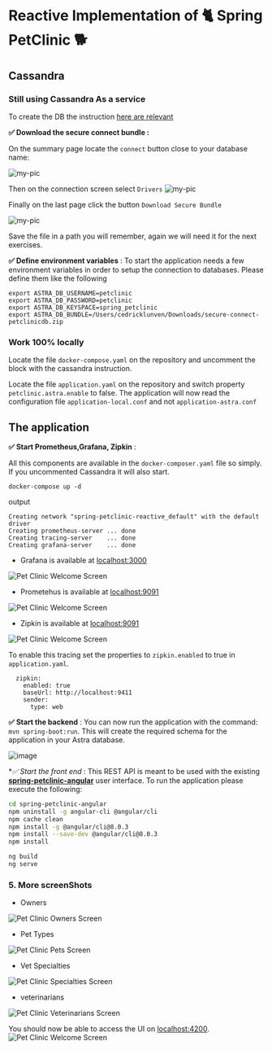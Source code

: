 # Reactive Implementation of 🐈 Spring PetClinic 🐕

## Cassandra

### Still using Cassandra As a service

To create the DB the instruction [here are relevant](../spring-petclinic-reactive#1-start-the-database)

**✅ Download the secure connect bundle :**

On the summary page locate the `connect` button close to your database name:

![my-pic](https://github.com/datastaxdevs/shared-assets/blob/master/astra/summary-1000-connect.png?raw=true)

Then on the connection screen select `Drivers`
![my-pic](https://github.com/datastaxdevs/shared-assets/blob/master/astra/connect-rest-driver.png?raw=true)

Finally on the last page click the button `Download Secure Bundle`

![my-pic](https://github.com/datastaxdevs/shared-assets/blob/master/astra/connect-driver-1000.png?raw=true)

Save the file in a path you will remember, again we will need it for the next exercises.

**✅ Define environment variables** : To start the application needs a few environment variables in order to setup the connection to databases. Please define them like the following

```
export ASTRA_DB_USERNAME=petclinic
export ASTRA_DB_PASSWORD=petclinic
export ASTRA_DB_KEYSPACE=spring_petclinic
export ASTRA_DB_BUNDLE=/Users/cedricklunven/Downloads/secure-connect-petclinicdb.zip
```

### Work 100% locally

Locate the file `docker-compose.yaml` on the repository and uncomment the block with the cassandra instruction.

Locate the file `application.yaml`  on the repository and switch property `petclinic.astra.enable` to false. The application will now read the configuration file `application-local.conf` and not `application-astra.conf`


## The application


**✅ Start Prometheus,Grafana, Zipkin** :

All this components are available in the `docker-composer.yaml` file so simply. If you uncommented Cassandra it will also start.

```
docker-compose up -d
```

output 
```
Creating network "spring-petclinic-reactive_default" with the default driver
Creating prometheus-server ... done
Creating tracing-server    ... done
Creating grafana-server    ... done
```

- Grafana is available at [localhost:3000](http://localhost:3000)

![Pet Clinic Welcome Screen](img/grafana.png?raw=true)

- Prometehus is available at [localhost:9091](http://localhost:9091)

![Pet Clinic Welcome Screen](img/prometheus.png?raw=true)

- Zipkin is available at [localhost:9091](http://localhost:9091)

![Pet Clinic Welcome Screen](img/zipkin.png?raw=true)

To enable this tracing set the properties to `zipkin.enabled` to true in `application.yaml`. 

```
  zipkin:
    enabled: true
    baseUrl: http://localhost:9411
    sender:
      type: web
```


**✅ Start the backend** : You can now run the application with the command: `mvn spring-boot:run`. This will create the required schema for the application in your Astra database.

![image](img/exec-local.png?raw=true)




**✅ Start the front end* : This REST API is meant to be used with the existing **[spring-petclinic-angular](https://github.com/spring-petclinic/spring-petclinic-angular)** user interface. To run the application please execute the following:

```bash
cd spring-petclinic-angular
npm uninstall -g angular-cli @angular/cli
npm cache clean
npm install -g @angular/cli@8.0.3
npm install --save-dev @angular/cli@8.0.3
npm install

ng build
ng serve
```

### 5. More screenShots

- Owners

![Pet Clinic Owners Screen](https://raw.githubusercontent.com/clun/spring-petclinic-reactive/master/doc/img/ui-owners.png)

- Pet Types

![Pet Clinic Pets Screen](https://raw.githubusercontent.com/clun/spring-petclinic-reactive/master/doc/img/ui-pettypes.png)

- Vet Specialties

![Pet Clinic Specialties Screen](https://raw.githubusercontent.com/clun/spring-petclinic-reactive/master/doc/img/ui-specialties.png)

- veterinarians

![Pet Clinic Veterinarians Screen](https://raw.githubusercontent.com/clun/spring-petclinic-reactive/master/doc/img/ui-veterinarians.png)




You should now be able to access the UI on [localhost:4200](http://localhost:4200).
![Pet Clinic Welcome Screen](https://raw.githubusercontent.com/clun/spring-petclinic-reactive/master/doc/img/ui-top.png)